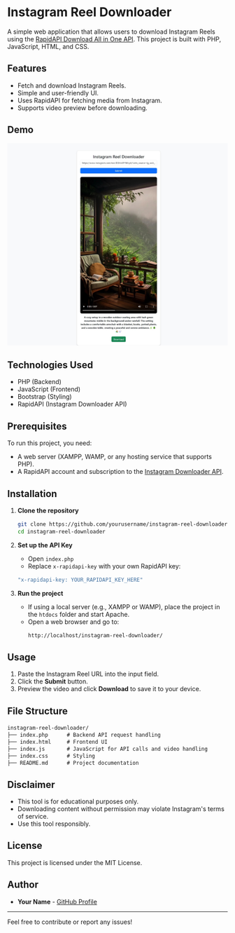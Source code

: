 # Instagram Reel Downloader

A simple web application that allows users to download Instagram Reels using the [RapidAPI Download All in One API](https://rapidapi.com/uzapishop/api/instagram-downloader-download-instagram-videos-stories1). This project is built with PHP, JavaScript, HTML, and CSS.

## Features
- Fetch and download Instagram Reels.
- Simple and user-friendly UI.
- Uses RapidAPI for fetching media from Instagram.
- Supports video preview before downloading.

## Demo
![Demo Screenshot](demo.jpeg)

## Technologies Used
- PHP (Backend)
- JavaScript (Frontend)
- Bootstrap (Styling)
- RapidAPI (Instagram Downloader API)

## Prerequisites
To run this project, you need:
- A web server (XAMPP, WAMP, or any hosting service that supports PHP).
- A RapidAPI account and subscription to the [Instagram Downloader API](https://rapidapi.com/uzapishop/api/instagram-downloader-download-instagram-videos-stories1).

## Installation

1. **Clone the repository**
   ```sh
   git clone https://github.com/yourusername/instagram-reel-downloader.git
   cd instagram-reel-downloader
   ```

2. **Set up the API Key**
   - Open `index.php`
   - Replace `x-rapidapi-key` with your own RapidAPI key:
   ```php
   "x-rapidapi-key: YOUR_RAPIDAPI_KEY_HERE"
   ```

3. **Run the project**
   - If using a local server (e.g., XAMPP or WAMP), place the project in the `htdocs` folder and start Apache.
   - Open a web browser and go to:
     ```sh
     http://localhost/instagram-reel-downloader/
     ```

## Usage
1. Paste the Instagram Reel URL into the input field.
2. Click the **Submit** button.
3. Preview the video and click **Download** to save it to your device.

## File Structure
```
instagram-reel-downloader/
├── index.php      # Backend API request handling
├── index.html     # Frontend UI
├── index.js       # JavaScript for API calls and video handling
├── index.css      # Styling
├── README.md      # Project documentation
```

## Disclaimer
- This tool is for educational purposes only.
- Downloading content without permission may violate Instagram's terms of service.
- Use this tool responsibly.

## License
This project is licensed under the MIT License.

## Author
- **Your Name** - [GitHub Profile](https://github.com/yourusername)

---
Feel free to contribute or report any issues!

